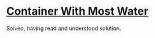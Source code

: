 # [Container With Most Water](https://leetcode.com/problems/container-with-most-water/)
Solved, having read and understood solution.